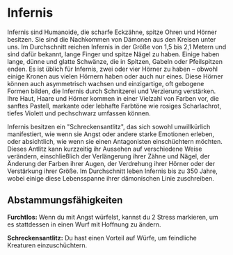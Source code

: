 # Infernis
Infernis sind Humanoide, die scharfe Eckzähne, spitze Ohren und Hörner besitzen.
Sie sind die Nachkommen von Dämonen aus den Kreisen unter uns.
Im Durchschnitt reichen Infernis in der Größe von 1,5 bis 2,1 Metern und sind dafür bekannt, lange Finger und spitze Nägel zu haben.
Einige haben lange, dünne und glatte Schwänze, die in Spitzen, Gabeln oder Pfeilspitzen enden.
Es ist üblich für Infernis, zwei oder vier Hörner zu haben – obwohl einige Kronen aus vielen Hörnern haben oder auch nur eines.
Diese Hörner können auch asymmetrisch wachsen und einzigartige, oft gebogene Formen bilden, die Infernis durch Schnitzerei und Verzierung verstärken.
Ihre Haut, Haare und Hörner kommen in einer Vielzahl von Farben vor, die sanftes Pastell, markante oder lebhafte Farbtöne wie rosiges Scharlachrot, tiefes Violett und pechschwarz umfassen können.

Infernis besitzen ein "Schreckensantlitz", das sich sowohl unwillkürlich manifestiert, wie wenn sie Angst oder andere starke Emotionen erleben, oder absichtlich, wie wenn sie einen Antagonisten einschüchtern möchten.
Dieses Antlitz kann kurzzeitig ihr Aussehen auf verschiedene Weise verändern, einschließlich der Verlängerung ihrer Zähne und Nägel, der Änderung der Farben ihrer Augen, der Verdrehung ihrer Hörner oder der Verstärkung ihrer Größe.
Im Durchschnitt leben Infernis bis zu 350 Jahre, wobei einige diese Lebensspanne ihrer dämonischen Linie zuschreiben.

## Abstammungsfähigkeiten
**Furchtlos:** Wenn du mit Angst würfelst, kannst du 2 Stress markieren, um es stattdessen in einen Wurf mit Hoffnung zu ändern.

**Schreckensantlitz:** Du hast einen Vorteil auf Würfe, um feindliche Kreaturen einzuschüchtern.
